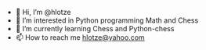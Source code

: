 - 👋 Hi, I’m @hlotze
- 👀 I’m interested in Python programming Math and Chess
- 🌱 I’m currently learning Chess and Python-chess
- 📫 How to reach me hlotze@yahoo.com

<!---
hlotze/hlotze is a ✨ special ✨ repository because its `README.md` (this file) appears on your GitHub profile.
You can click the Preview link to take a look at your changes.
--->
